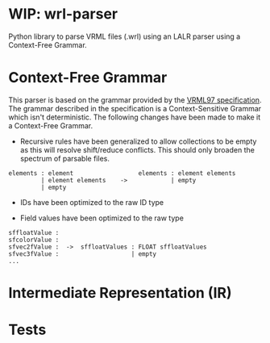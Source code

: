 # WIP: wrl-parser

Python library to parse VRML files (.wrl) using an LALR parser using a Context-Free Grammar.

# Context-Free Grammar

This parser is based on the grammar provided by the [VRML97 specification](https://tecfa.unige.ch/guides/vrml/vrml97/spec/part1/grammar.html). The grammar described in the specification is a Context-Sensitive Grammar which isn't deterministic. The following changes have been made to make it a Context-Free Grammar.

- Recursive rules have been generalized to allow collections to be empty as this will resolve shift/reduce conflicts. This should only broaden the spectrum of parsable files.
```
elements : element                  elements : element elements
         | element elements    ->            | empty      
         | empty                     
```

- IDs have been optimized to the raw ID type

- Field values have been optimized to the raw type
```
sffloatValue :
sfcolorValue :
sfvec2fValue :  ->  sffloatValues : FLOAT sffloatValues
sfvec3fValue :                    | empty
...
```

# Intermediate Representation (IR)

# Tests
